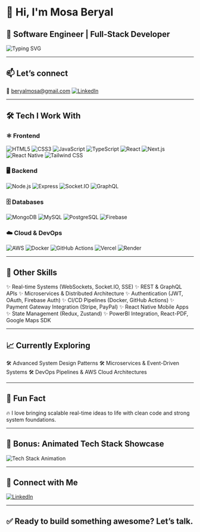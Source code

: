 
# 👋 Hi, I'm Mosa Beryal

## 🚀 Software Engineer | Full-Stack Developer 
<img src="https://readme-typing-svg.herokuapp.com?font=Fira+Code&size=22&pause=1000&color=38BDF8&vCenter=true&width=435&lines=I+love+building+Real-time+Applications.;Cloud+Infrastructure+%26+DevOps.;Full-Stack+Web+and+Mobile+Apps.;Let's+Code+Something+Awesome+Together!" alt="Typing SVG" />

---

## 📫 Let’s connect

📧 [beryalmosa@gmail.com](mailto:beryalmosa@gmail.com)
[![LinkedIn](https://img.shields.io/badge/-Let's%20Connect%20on%20LinkedIn-0077B5?style=for-the-badge\&logo=linkedin\&logoColor=white)](https://www.linkedin.com/in/mosa-beryal-b03233211)

---

## 🛠️ Tech I Work With

### ⚛️ Frontend

![HTML5](https://img.shields.io/badge/HTML-E34F26?style=for-the-badge\&logo=html5\&logoColor=white)
![CSS3](https://img.shields.io/badge/CSS-1572B6?style=for-the-badge\&logo=css3\&logoColor=white)
![JavaScript](https://img.shields.io/badge/JavaScript-F7DF1E?style=for-the-badge\&logo=javascript\&logoColor=black)
![TypeScript](https://img.shields.io/badge/TypeScript-3178C6?style=for-the-badge\&logo=typescript\&logoColor=white)
![React](https://img.shields.io/badge/React-61DAFB?style=for-the-badge\&logo=react\&logoColor=black)
![Next.js](https://img.shields.io/badge/Next.js-000000?style=for-the-badge\&logo=nextdotjs\&logoColor=white)
![React Native](https://img.shields.io/badge/React_Native-61DAFB?style=for-the-badge\&logo=react\&logoColor=black)
![Tailwind CSS](https://img.shields.io/badge/TailwindCSS-38B2AC?style=for-the-badge\&logo=tailwind-css\&logoColor=white)

### 🖥️ Backend

![Node.js](https://img.shields.io/badge/Node.js-339933?style=for-the-badge\&logo=nodedotjs\&logoColor=white)
![Express](https://img.shields.io/badge/Express-000000?style=for-the-badge\&logo=express\&logoColor=white)
![Socket.IO](https://img.shields.io/badge/Socket.IO-010101?style=for-the-badge\&logo=socketdotio\&logoColor=white)
![GraphQL](https://img.shields.io/badge/GraphQL-E10098?style=for-the-badge\&logo=graphql\&logoColor=white)

### 🗄️ Databases

![MongoDB](https://img.shields.io/badge/MongoDB-47A248?style=for-the-badge\&logo=mongodb\&logoColor=white)
![MySQL](https://img.shields.io/badge/MySQL-4479A1?style=for-the-badge\&logo=mysql\&logoColor=white)
![PostgreSQL](https://img.shields.io/badge/PostgreSQL-4169E1?style=for-the-badge\&logo=postgresql\&logoColor=white)
![Firebase](https://img.shields.io/badge/Firebase-FFCA28?style=for-the-badge\&logo=firebase\&logoColor=black)

### ☁️ Cloud & DevOps

![AWS](https://img.shields.io/badge/AWS-232F3E?style=for-the-badge\&logo=amazonaws\&logoColor=white)
![Docker](https://img.shields.io/badge/Docker-2496ED?style=for-the-badge\&logo=docker\&logoColor=white)
![GitHub Actions](https://img.shields.io/badge/GitHub_Actions-2088FF?style=for-the-badge\&logo=githubactions\&logoColor=white)
![Vercel](https://img.shields.io/badge/Vercel-000000?style=for-the-badge\&logo=vercel\&logoColor=white)
![Render](https://img.shields.io/badge/Render-46E3B7?style=for-the-badge\&logo=render\&logoColor=black)

---

## 🎨 Other Skills

✨ Real-time Systems (WebSockets, Socket.IO, SSE)
✨ REST & GraphQL APIs
✨ Microservices & Distributed Architecture
✨ Authentication (JWT, OAuth, Firebase Auth)
✨ CI/CD Pipelines (Docker, GitHub Actions)
✨ Payment Gateway Integration (Stripe, PayPal)
✨ React Native Mobile Apps
✨ State Management (Redux, Zustand)
✨ PowerBI Integration, React-PDF, Google Maps SDK

---

## 📈 Currently Exploring

🛠️ Advanced System Design Patterns
🛠️ Microservices & Event-Driven Systems
🛠️ DevOps Pipelines & AWS Cloud Architectures

---

## 🎉 Fun Fact

🔥 I love bringing scalable real-time ideas to life with clean code and strong system foundations.

---

## 🎥 Bonus: Animated Tech Stack Showcase

![Tech Stack Animation](https://readme-typing-svg.herokuapp.com?font=Fira+Code\&size=20\&pause=1000\&width=500\&lines=React%2C+Next.js%2C+Node.js%2C+Docker%2C+AWS%2C+Microservices%2C+System+Design%2C+Socket.IO%2C+MongoDB%2C+GraphQL)

---

## 🔗 Connect with Me

[![LinkedIn](https://img.shields.io/badge/-Mosa%20Beryal-0077B5?style=for-the-badge\&logo=linkedin\&logoColor=white)](https://www.linkedin.com/in/mosa-beryal-b03233211)

---

## ✅ Ready to build something awesome? Let’s talk.


